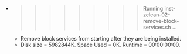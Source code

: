 * >>>>>>>>> Running inst-zclean-02-remove-block-services.sh ...
  * Remove block services from starting after they are being installed.
  * Disk size = 5982844K. Space Used = 0K. Runtime = 00:00:00:00.
